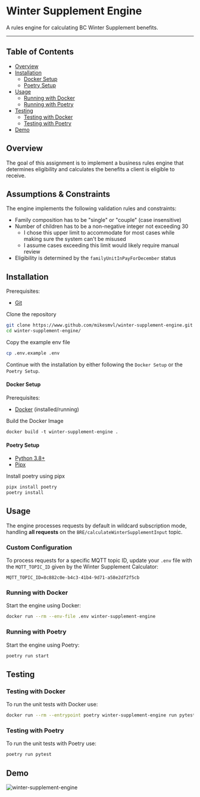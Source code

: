 # Winter Supplement Engine
A rules engine for calculating BC Winter Supplement benefits.

---

## Table of Contents

- [Overview](#overview)
- [Installation](#installation)
  - [Docker Setup](#docker-setup)
  - [Poetry Setup](#poetry-setup)
- [Usage](#usage)
  - [Running with Docker](#running-with-docker)
  - [Running with Poetry](#running-with-poetry)
- [Testing](#testing)
  - [Testing with Docker](#testing-with-docker)
  - [Testing with Poetry](#testing-with-poetry)
- [Demo](#demo)

## Overview

The goal of this assignment is to implement a business rules engine that determines eligibility and calculates the benefits a client is eligible to receive.

## Assumptions & Constraints
The engine implements the following validation rules and constraints:

- Family composition has to be "single" or "couple" (case insensitive)
- Number of children has to be a non-negative integer not exceeding 30
  - I chose this upper limit to accommodate for most cases while making sure the system can't be misused
  - I assume cases exceeding this limit would likely require manual review
- Eligibility is determined by the `familyUnitInPayForDecember` status

## Installation

Prerequisites:
- [Git](https://git-scm.com/book/en/v2/Getting-Started-Installing-Git)

Clone the repository
```bash
git clone https://www.github.com/mikesmvl/winter-supplement-engine.git
cd winter-supplement-engine/
```

Copy the example env file
```bash
cp .env.example .env
```

Continue with the installation by either following the `Docker Setup` or the `Poetry Setup`.

#### Docker Setup
Prerequisites:
- [Docker](https://www.docker.com/get-started/) (installed/running)

Build the Docker Image
```
docker build -t winter-supplement-engine .
```

#### Poetry Setup
- [Python 3.8+](https://realpython.com/installing-python/)
- [Pipx](https://pipx.pypa.io/stable/installation/)

Install poetry using pipx
```bash
pipx install poetry
poetry install
```


## Usage

The engine processes requests by default in wildcard subscription mode, handling **all requests** on the `BRE/calculateWinterSupplementInput` topic.

### Custom Configuration
To process requests for a specific MQTT topic ID, update your `.env` file with the `MQTT_TOPIC_ID` given by the Winter Supplement Calculator:
```plaintext
MQTT_TOPIC_ID=8c882c0e-b4c3-41b4-9d71-a58e2df2f5cb
```

### Running with Docker
Start the engine using Docker:
```bash
docker run --rm --env-file .env winter-supplement-engine
```

### Running with Poetry
Start the engine using Poetry:
```bash
poetry run start
```

## Testing

### Testing with Docker
To run the unit tests with Docker use:
```bash
docker run --rm --entrypoint poetry winter-supplement-engine run pytest
```

### Testing with Poetry
To run the unit tests with Poetry use:
```bash
poetry run pytest
```

## Demo
![winter-supplement-engine](https://github.com/user-attachments/assets/99e773aa-6b3a-416e-8319-5ccae7f5b726)
